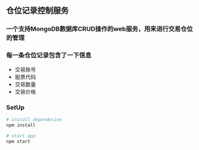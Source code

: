 ## 仓位记录控制服务

### 一个支持MongoDB数据库CRUD操作的web服务，用来进行交易仓位的管理

### 每一条仓位记录包含了一下信息

* 交易账号
* 股票代码
* 交易数量
* 交易价格

### SetUp

```bash
# install dependecies
npm install 

# start app
npm start
```
